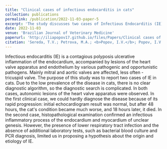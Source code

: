 ```yaml
---
title: "Clinical cases of infectious endocarditis in cats"
collection: publications
permalink: /publication/2022-11-03-paper-5
excerpt: 'The study discusses two cases of Infectious Endocarditis (IE) in cats, a disease characterized by inflammation of the endocardium and lesions on the heart valve apparatus. The first case was challenging to diagnose due to the rapid progression of the disease, with the cat’s condition deteriorating significantly within 48 hours of a normal initial echocardiogram result. In the second case, a histopathological examination confirmed an infectious inflammatory process of unclear origin in the endocardium and myocardium. However, the lack of additional laboratory tests, such as bacterial blood culture and PCR diagnosis, limited the ability to propose a hypothesis about the origin and etiology of IE. The study highlights the need for a clear diagnostic algorithm for IE in cats.'
date: 2022-11-03
venue: 'Brazilian Journal of Veterinary Medicine'
paperurl: 'http://iliapopov17.github.io/files/Papers/Clinical cases of infectious endocarditis in cats.pdf'
citation: 'Sereda, T.V.; Petrova, M.A.; <b>Popov, I.V.</b>; Popov, I.V.; Kartashov, S.N.; Ermakov, A.M. Clinical Cases of Infectious Endocarditis in Cats. <i>Braz. J. Vet. Med.</i> 2022, 44, e002322, doi:10.29374/2527-2179.bjvm002322.'
---
```


Infectious endocarditis (IE) is a contagious polyposis ulcerative inflammation of the endocardium, accompanied by lesions of the heart valve apparatus and endothelium by various pathogenic and opportunistic pathogens. Mainly mitral and aortic valves are affected, less often - tricuspid valve. The purpose of this study was to report two cases of IE in cats. Due to the low prevalence of the disease in cats, there is no clear diagnostic algorithm, so the diagnostic search is complicated. In both cases, autonomic lesions of the heart valve apparatus were observed. In the first clinical case, we could hardly diagnose the disease because of its rapid progression: initial echocardiogram result was normal, but after 48 hours, the cat's condition became much worse, and 18 hours later, it died. In the second case, histopathological examination confirmed an infectious inflammatory process of the endocardium and myocardium of unclear genesis. However, the presence of lower respiratory tract infection and the absence of additional laboratory tests, such as bacterial blood culture and PCR diagnosis, limited us in proposing a hypothesis about the origin and etiology of IE.
